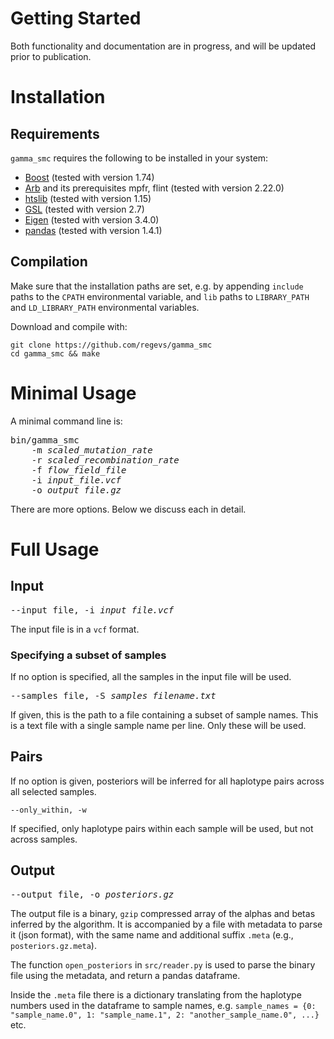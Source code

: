 # Getting Started

Both functionality and documentation are in progress, and will be updated prior to publication.

# Installation

## Requirements

`gamma_smc` requires the following to be installed in your system:

- [Boost](https://www.boost.org/) (tested with version 1.74)
- [Arb](https://arblib.org/) and its prerequisites mpfr, flint (tested with version 2.22.0)
- [htslib](https://github.com/samtools/htslib) (tested with version 1.15)
- [GSL](https://www.gnu.org/software/gsl/) (tested with version 2.7)
- [Eigen](https://eigen.tuxfamily.org/) (tested with version 3.4.0)
- [pandas](https://pandas.pydata.org/) (tested with version 1.4.1)

## Compilation

Make sure that the installation paths are set, e.g. by appending `include` paths to the `CPATH` environmental variable, and `lib` paths to `LIBRARY_PATH` and `LD_LIBRARY_PATH` environmental variables.

Download and compile with:
```
git clone https://github.com/regevs/gamma_smc
cd gamma_smc && make
```

# Minimal Usage

A minimal command line is:
<pre>
bin/gamma_smc 
    -m <i>scaled_mutation_rate</i> 
    -r <i>scaled_recombination_rate</i>
    -f <i>flow_field_file</i>
    -i <i>input_file.vcf</i>
    -o <i>output_file.gz</i>
</pre>

There are more options. Below we discuss each in detail.

# Full Usage
## Input
<pre>
--input_file, -i <i>input_file.vcf</i>
</pre>
The input file is in a `vcf` format.

### Specifying a subset of samples
If no option is specified, all the samples in the input file will be used.
<pre>
--samples_file, -S <i>samples_filename.txt</i>
</pre>
If given, this is the path to a file containing a subset of sample names. This is a text file with a single sample name per line. Only these will be used.

## Pairs
If no option is given, posteriors will be inferred for all haplotype pairs across all selected samples. 
```
--only_within, -w
```
If specified, only haplotype pairs within each sample will be used, but not across samples.

## Output
<pre>
--output_file, -o <i>posteriors.gz</i>
</pre>
The output file is a binary, `gzip` compressed array of the alphas and betas inferred by the algorithm. It is accompanied by a file with metadata to parse it (json format), with the same name and additional suffix `.meta` (e.g., `posteriors.gz.meta`).

The function `open_posteriors` in `src/reader.py` is used to parse the binary file using the metadata, and return a pandas dataframe.

Inside the `.meta` file there is a dictionary translating from the haplotype numbers used in the dataframe to sample names, e.g. `sample_names = {0: "sample_name.0", 1: "sample_name.1", 2: "another_sample_name.0", ...}` etc.